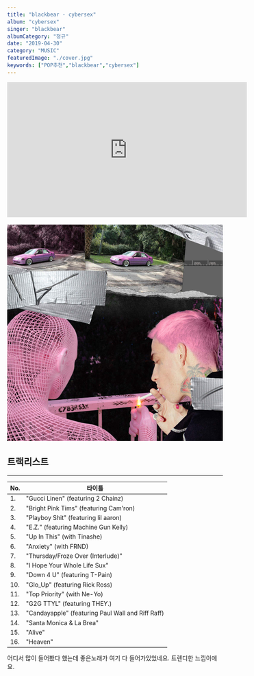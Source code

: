 ```yaml
---
title: "blackbear - cybersex"
album: "cybersex"
singer: "blackbear"
albumCategory: "정규"
date: "2019-04-30"
category: "MUSIC"
featuredImage: "./cover.jpg"
keywords: ["POP추천","blackbear","cybersex"]
---
```


<iframe width="560" height="315" src="https://www.youtube.com/embed/videoseries?list=OLAK5uy_kq1ohvB9aejxbC1zKq9Vgsh3QjkF8bZSA" frameborder="0" allow="accelerometer; autoplay; encrypted-media; gyroscope; picture-in-picture" allowfullscreen></iframe>

<br>

![커버](./cover.jpg)

## 트랙리스트

- - -

| No. | 타이틀                                            |
|-----|---------------------------------------------------|
| 1.  | "Gucci Linen" (featuring 2 Chainz)                |
| 2.  | "Bright Pink Tims" (featuring Cam'ron)            |
| 3.  | "Playboy Shit" (featuring lil aaron)              |
| 4.  | "E.Z." (featuring Machine Gun Kelly)              |
| 5.  | "Up In This" (with Tinashe)                       |
| 6.  | "Anxiety" (with FRND)                             |
| 7.  | "Thursday/Froze Over (Interlude)"                 |
| 8.  | "I Hope Your Whole Life Sux"                      |
| 9.  | "Down 4 U" (featuring T-Pain)                     |
| 10. | "Glo_Up" (featuring Rick Ross)                    |
| 11. | "Top Priority" (with Ne-Yo)                       |
| 12. | "G2G TTYL" (featuring THEY.)                      |
| 13. | "Candayapple" (featuring Paul Wall and Riff Raff) |
| 14. | "Santa Monica & La Brea"                          |
| 15. | "Alive"                                           |
| 16. | "Heaven"                                          |

어디서 많이 들어봤다 했는데 좋은노래가 여기 다 들어가있었네요. 트렌디한 느낌이에요.